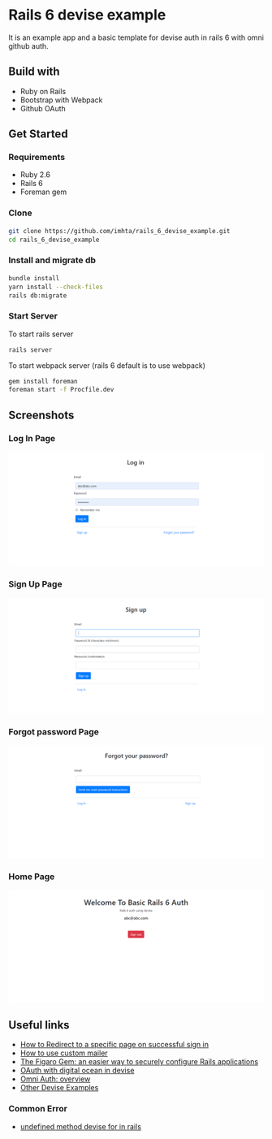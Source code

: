 # Rails 6 devise example
It is an example app and a basic template for devise auth in rails 6 with omni github auth.

## Build with
- Ruby on Rails
- Bootstrap with Webpack
- Github OAuth

## Get Started
### Requirements
- Ruby 2.6
- Rails 6
- Foreman gem

### Clone
```bash
git clone https://github.com/imhta/rails_6_devise_example.git
cd rails_6_devise_example
```
### Install and migrate db

```bash
bundle install
yarn install --check-files
rails db:migrate
```
### Start Server
To start rails server
```bash
rails server

```
To start webpack server (rails 6 default is to use webpack)
```bash
gem install foreman
foreman start -f Procfile.dev
```


## Screenshots

### Log In Page
<img src="screenshots/image.png">

### Sign Up Page
<img src="screenshots/image2.png">

### Forgot password Page
<img src="screenshots/image4.png">

### Home Page
<img src="screenshots/image3.png">



## Useful links
- [How to Redirect to a specific page on successful sign in](https://github.com/plataformatec/devise/wiki/How-To:-redirect-to-a-specific-page-on-successful-sign-in)
- [How to use custom mailer](https://github.com/plataformatec/devise/wiki/How-To:-Use-custom-mailer)
- [The Figaro Gem: an easier way to securely configure Rails applications](https://medium.com/@MinimalGhost/the-figaro-gem-an-easier-way-to-securely-configure-rails-applications-c6f963b7e993)
- [OAuth with digital ocean in devise](https://www.digitalocean.com/community/tutorials/how-to-configure-devise-and-omniauth-for-your-rails-application)
- [Omni Auth: overview](https://github.com/plataformatec/devise/wiki/OmniAuth:-Overview)
- [Other Devise Examples](https://github.com/plataformatec/devise/wiki/Example-applications)
### Common Error
- [undefined method devise for in rails](https://stackoverflow.com/questions/4810941/undefined-method-devise-for-in-rails)
